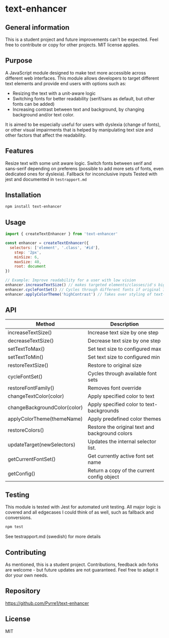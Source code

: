 # text-enhancer

## General information
This is a student project and future improvements can't be expected. Feel free to contribute or copy for other projects. 
MIT license applies.

## Purpose
A JavaScript module designed to make text more accessible across different web interfaces.
This module allows developers to target different text elements and provide end users with options such as:

- Resizing the text with a unit-aware logic
- Switching fonts for better readability (serif/sans as default, but other fonts can be added)
- Increasing contrast between text and background, by changing background and/or text color.

It is aimed to be especially useful for users with dyslexia (change of fonts), or other visual impairments that is helped by manipulating text size and other factors that affect the readability.

## Features

Resize text with some unit aware logic.
Switch fonts between serif and sans-serif depending on preferens (possible to add more sets of fonts, even dedicated ones for dyslexia).
Fallback for inconclusive inputs
Tested with jest and documented in `testrapport.md`

## Installation

```bash
npm install text-enhancer
```
## Usage
```JavaScript
import { createTextEnhancer } from 'text-enhancer'

const enhancer = createTextEnhancer({
  selectors: ['element', '.class', '#id'],
    step: '2px',
    minSize: 6,
    maxSize: 40,
    root: document
})

// Example: Improve readability for a user with low vision
enhancer.increaseTextSize() // makes targeted elements/classes/id's bigger
enhancer.cycleFontSet() // Cycles through different fonts if original is hard to read.
enhancer.applyColorTheme('highContrast') // Takes over styling of text-element and adds contrasting text- and background-color
```


## API
| Method | Description |
|----|----|
| increaseTextSize() | Increase text size by one step |
| decreaseTextSize() | Decrease text size by one step |
| setTextToMax() | Set text size to configured max |
| setTextToMin() | Set text size to configured min |
| restoreTextSize() | Restore to original size |
| cycleFontSet() | Cycles through available font sets |
| restoreFontFamily() | Removes font override |
| changeTextColor(color) | Apply specified color to text |
| changeBackgroundColor(color) | Apply specified color to text-backgrounds |
| applyColorTheme(themeName) | Apply predefined color themes |
| restoreColors() | Restore the original text and background colors |
| updateTarget(newSelectors) | Updates the internal selector list. |
| getCurrentFontSet() | Get currently active font set name |
| getConfig() | Return a copy of the current config object |


## Testing

This module is tested with Jest for automated unit testing. All major logic is covered and all edgecases I could think of as well, such as fallback and conversions.

```bash
npm test
```
See testrapport.md (swedish) for more details

## Contributing
As mentioned, this is a student project. Contributions, feedback adn forks are welcome - but future updates are not guaranteed. Feel free to adapt it dor your own needs.

## Repository
https://github.com/Pyrre1/text-enhancer

## License 

MIT

